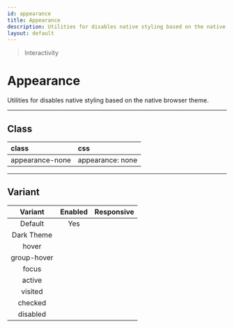 ```yaml
---
id: appearance
title: Appearance
description: Utilities for disables native styling based on the native browser theme.
layout: default
---
```


> Interactivity

# Appearance

Utilities for disables native styling based on the native browser theme.

---

## Class

| <span class="px-3 py-1 text-white (dark)text-charcoal-100 bg-charcoal-100 (dark)bg-gray-600 rounded-full">class</span> | <span class="px-3 py-1 text-white (dark)text-charcoal-100 bg-charcoal-100 (dark)bg-gray-600 rounded-full">css</span> |
|:--|:--|
| appearance-none | appearance: none |

---

## Variant

| <span class="font-semibold underline">Variant</span> | <span class="font-semibold underline">Enabled</span> | <span class="font-semibold underline">Responsive</span> |
|:-:|:-:|:-:|
| Default | Yes | |
| Dark Theme | | |
| hover| | |
| group-hover | | |
| focus | | |
| active | | |
| visited | | |
| checked | | |
| disabled | | |